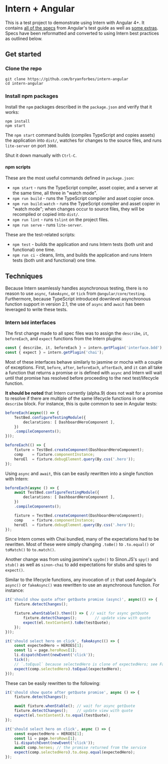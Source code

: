 # Intern + Angular

This is a test project to demonstrate using Intern with Angular 4+. It contains [all of the specs](https://angular.io/generated/live-examples/testing/app-specs.eplnkr.html) from Angular's test guide as well as [some extras](https://angular.io/generated/live-examples/testing/bag-specs.eplnkr.html). Specs have been reformatted and converted to using Intern best practices as outlined below.

## Get started

### Clone the repo

```shell
git clone https://github.com/bryanforbes/intern-angular
cd intern-angular
```

### Install npm packages

Install the `npm` packages described in the `package.json` and verify that it works:

```shell
npm install
npm start
```

The `npm start` command builds (compiles TypeScript and copies assets) the application into `dist/`, watches for changes to the source files, and runs `lite-server` on port `3000`.

Shut it down manually with `Ctrl-C`.

#### npm scripts

These are the most useful commands defined in `package.json`:

* `npm start` - runs the TypeScript compiler, asset copier, and a server at the same time, all three in "watch mode".
* `npm run build` - runs the TypeScript compiler and asset copier once.
* `npm run build:watch` - runs the TypeScript compiler and asset copier in "watch mode"; when changes occur to source files, they will be recompiled or copied into `dist/`.
* `npm run lint` - runs `tslint` on the project files.
* `npm run serve` - runs `lite-server`.

These are the test-related scripts:

* `npm test` - builds the application and runs Intern tests (both unit and functional) one time.
* `npm run ci` - cleans, lints, and builds the application and runs Intern tests (both unit and functional) one time.


## Techniques

Because Intern seamlessly handles asynchronous testing, there is no reason to use `async`, `fakeAsync`, or `tick` from `@angular/core/testing`. Furthermore, because TypeScript introduced downlevel asynchronous function support in version 2.1, the use of `async` and `await` has been leveraged to write these tests.

### Intern `bdd` interfaces

The first change made to all spec files was to assign the `describe`, `it`, `beforeEach`, and `expect` functions from the Intern plugins:

```ts
const { describe, it, beforeEach } = intern.getPlugin('interface.bdd');
const { expect } = intern.getPlugin('chai');
```

Most of these interfaces behave similarly to jasmine or mocha with a couple of exceptions. First, `before`, `after`, `beforeEach`, `afterEach`, and `it` can all take a function that returns a promise or is defined with `async` and Intern will wait until that promise has resolved before proceeding to the next test/lifecycle function.

**It should be noted** that Intern currently (alpha.9) does not wait for a promise to resolve if there are multiple of the same lifecycle functions in one `describe` block. For instance, this is quite common to see in Angular tests:

```ts
beforeEach(async(() => {
	TestBed.configureTestingModule({
		declarations: [ DashboardHeroComponent ],
	})
	.compileComponents();
}));

beforeEach(() => {
	fixture = TestBed.createComponent(DashboardHeroComponent);
	comp    = fixture.componentInstance;
	heroEl  = fixture.debugElement.query(By.css('.hero'));
});
```

Using `async` and `await`, this can be easily rewritten into a single function with Intern:

```ts
beforeEach(async () => {
	await TestBed.configureTestingModule({
		declarations: [ DashboardHeroComponent ],
	})
	.compileComponents();

	fixture = TestBed.createComponent(DashboardHeroComponent);
	comp    = fixture.componentInstance;
	heroEl  = fixture.debugElement.query(By.css('.hero'));
});
```

Since Intern comes with Chai bundled, many of the expectations had to be rewritten. Most of these were simply changing `.toBe()` to `.to.equal()` or `toMatch()` to `to.match()`.

Another change was from using jasmine's `spyOn()` to Sinon.JS's `spy()` and `stub()` as well as `sinon-chai` to add expectations for stubs and spies to `expect()`.

Similar to the lifecycle functions, any invocation of `it` that used Angular's `async()` or `fakeAsync()` was rewritten to use an asynchronous function. For instance:

```ts
it('should show quote after getQuote promise (async)', async(() => {
	fixture.detectChanges();

	fixture.whenStable().then(() => { // wait for async getQuote
		fixture.detectChanges();        // update view with quote
		expect(el.textContent).toBe(testQuote);
	});
}));

it('should select hero on click', fakeAsync(() => {
	const expectedHero = HEROES[1];
	const li = page.heroRows[1];
	li.dispatchEvent(newEvent('click'));
	tick();
	// `.toEqual` because selectedHero is clone of expectedHero; see FakeHeroService
	expect(comp.selectedHero).toEqual(expectedHero);
}));
```

These can be easily rewritten to the following:

```ts
it('should show quote after getQuote promise', async () => {
	fixture.detectChanges();

	await fixture.whenStable(); // wait for async getQuote
	fixture.detectChanges();    // update view with quote
	expect(el.textContent).to.equal(testQuote);
});

it('should select hero on click', async () => {
	const expectedHero = HEROES[1];
	const li = page.heroRows[1];
	li.dispatchEvent(newEvent('click'));
	await comp.heroes; // the promise returned from the service
	expect(comp.selectedHero).to.deep.equal(expectedHero);
});
```

